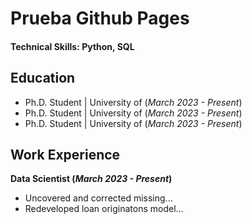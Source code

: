 # Prueba  Github Pages

#### Technical Skills: Python, SQL

## Education
- Ph.D. Student | University of (_March 2023 - Present_)
- Ph.D. Student | University of (_March 2023 - Present_)
- Ph.D. Student | University of (_March 2023 - Present_)

## Work Experience
**Data Scientist (_March 2023 - Present_)**
- Uncovered and corrected missing...
- Redeveloped loan originatons model...
